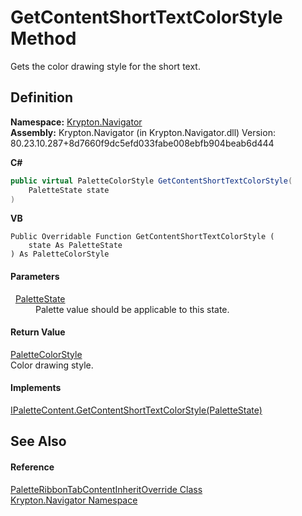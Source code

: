 # GetContentShortTextColorStyle Method


Gets the color drawing style for the short text.



## Definition
**Namespace:** <a href="a21ac074-d119-3dc6-bd1c-d3a12c0128bc.md">Krypton.Navigator</a>  
**Assembly:** Krypton.Navigator (in Krypton.Navigator.dll) Version: 80.23.10.287+8d7660f9dc5efd033fabe008ebfb904beab6d444

**C#**
``` C#
public virtual PaletteColorStyle GetContentShortTextColorStyle(
	PaletteState state
)
```
**VB**
``` VB
Public Overridable Function GetContentShortTextColorStyle ( 
	state As PaletteState
) As PaletteColorStyle
```



#### Parameters
<dl><dt>  <a href="93e626cd-00cf-240e-06c6-ab4d47e982ba.md">PaletteState</a></dt><dd>Palette value should be applicable to this state.</dd></dl>

#### Return Value
<a href="8a542ccb-8047-6d9d-bb9d-ca4c9754ba7e.md">PaletteColorStyle</a>  
Color drawing style.

#### Implements
<a href="3e0117a6-7d7f-769c-df81-2aa376f0f7d5.md">IPaletteContent.GetContentShortTextColorStyle(PaletteState)</a>  


## See Also


#### Reference
<a href="4f89f640-2a8b-742c-870b-47a722076237.md">PaletteRibbonTabContentInheritOverride Class</a>  
<a href="a21ac074-d119-3dc6-bd1c-d3a12c0128bc.md">Krypton.Navigator Namespace</a>  
